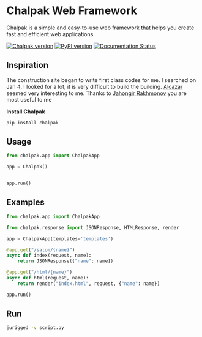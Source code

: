 # Chalpak Web Framework

Chalpak is a simple and easy-to-use web framework that helps you create fast and efficient web applications

[![Chalpak version](https://img.shields.io/pypi/v/chalpak.svg)](https://pypi.org/project/chalpak)
[![PyPI version](https://badge.fury.io/py/chalpak.svg)](https://badge.fury.io/py/chalpak)
[![Documentation Status](https://readthedocs.org/projects/chalpak/badge/?version=latest)](https://chalpak.readthedocs.io/en/latest/?badge=latest)

## Inspiration
The construction site began to write first class codes for me. I searched on Jan 4, I looked for a lot, it is very difficult to build the building. [Alcazar](https://github.com/rahmonov/alcazar) seemed very interesting to me. Thanks to [Jahongir Rakhmonov](https://github.com/rahmonov) you are most useful to me

**Install Chalpak**

```bash
pip install chalpak
```

## Usage

```python
from chalpak.app import ChalpakApp

app = Chalpak()


app.run()

```

## Examples

```python
from chalpak.app import ChalpakApp

from chalpak.response import JSONResponse, HTMLResponse, render

app = ChalpakApp(templates='templates')

@app.get("/salom/{name}")
async def index(request, name):
    return JSONResponse({"name": name})

@app.get("/html/{name}")
async def html(request, name):
    return render("index.html", request, {"name": name})

app.run()
```

## Run

```bash
jurigged -v script.py
```

